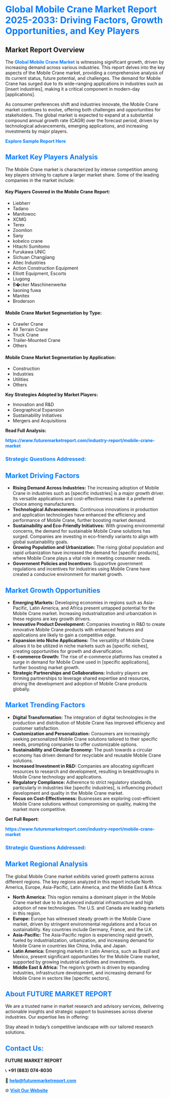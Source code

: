 <h1 style="color: #007BFF;">Global Mobile Crane Market Report 2025-2033: Driving Factors, Growth Opportunities, and Key Players</h1>

<section id="overview">
<h2>Market Report Overview</h2>
<p>The <a href="https://www.futuremarketreport.com/industry-report/mobile-crane-market" style="color: #007BFF; text-decoration: none;"><strong>Global Mobile Crane Market</strong></a> is witnessing significant growth, driven by increasing demand across various industries. This report delves into the key aspects of the Mobile Crane market, providing a comprehensive analysis of its current status, future potential, and challenges. The demand for Mobile Crane has surged due to its wide-ranging applications in industries such as [insert industries], making it a critical component in modern-day [applications].</p>
<p>As consumer preferences shift and industries innovate, the Mobile Crane market continues to evolve, offering both challenges and opportunities for stakeholders. The global market is expected to expand at a substantial compound annual growth rate (CAGR) over the forecast period, driven by technological advancements, emerging applications, and increasing investments by major players.</p>
</section>

<section id="overview">
<p><a href="https://www.futuremarketreport.com/request-sample/reportId=26267" style="color: #007BFF; text-decoration: none;"><strong>Explore Sample Report Here</strong></a></p>
</section>

<section id="key-players">
<h2 style="color: #007BFF;">Market Key Players Analysis</h2>
<p>The Mobile Crane market is characterized by intense competition among key players striving to capture a larger market share. Some of the leading companies in the market include:</p>
<h4>Key Players Covered in the Mobile Crane Report:</h4>
<ul><li>Liebherr</li><li>Tadano</li><li>Manitowoc</li><li>XCMG</li><li>Terex</li><li>Zoomlion</li><li>Sany</li><li>kobelco crane</li><li>Hitachi Sumitomo</li><li>Furukawa UNIC</li><li>Sichuan Changjiang</li><li>Altec Industries</li><li>Action Construction Equipment</li><li>Elliott Equipment, Escorts</li><li>Liugong</li><li>B�cker Maschinenwerke</li><li>liaoning fuwa</li><li>Manitex</li><li>Broderson</li></ul>
<h4>Mobile Crane Market Segmentation by Type:</h4>
<ul><li>Crawler Crane</li><li>All Terrain Crane</li><li>Truck Crane</li><li>Trailer-Mounted Crane</li><li>Others</li></ul>

<h4>Mobile Crane Market Segmentation by Application:</h4>
<ul><li>Construction</li><li>Industries</li><li>Utilities</li><li>Others</li></ul>
<p><strong>Key Strategies Adopted by Market Players:</strong></p>
<ul>
<li>Innovation and R&D</li>
<li>Geographical Expansion</li>
<li>Sustainability Initiatives</li>
<li>Mergers and Acquisitions</li>
</ul>
</section>

<section>
<p><strong>Read Full Analysis: </strong></p><a href="https://www.futuremarketreport.com/industry-report/mobile-crane-market" style="color: #007BFF; text-decoration: none;"><strong>https://www.futuremarketreport.com/industry-report/mobile-crane-market</strong></a>
<h3 style="color: #007BFF;">Strategic Questions Addressed:</h3>
</section>

<section id="driving-factors">
<h2 style="color: #007BFF;">Market Driving Factors</h2>
<ul>
<li><strong>Rising Demand Across Industries:</strong> The increasing adoption of Mobile Crane in industries such as [specific industries] is a major growth driver. Its versatile applications and cost-effectiveness make it a preferred choice among manufacturers.</li>
<li><strong>Technological Advancements:</strong> Continuous innovations in production and application technologies have enhanced the efficiency and performance of Mobile Crane, further boosting market demand.</li>
<li><strong>Sustainability and Eco-Friendly Initiatives:</strong> With growing environmental concerns, the demand for sustainable Mobile Crane solutions has surged. Companies are investing in eco-friendly variants to align with global sustainability goals.</li>
<li><strong>Growing Population and Urbanization:</strong> The rising global population and rapid urbanization have increased the demand for [specific products], where Mobile Crane plays a vital role in meeting consumer needs.</li>
<li><strong>Government Policies and Incentives:</strong> Supportive government regulations and incentives for industries using Mobile Crane have created a conducive environment for market growth.</li>
</ul>
</section>

<section id="growth-opportunities">
<h2 style="color: #007BFF;">Market Growth Opportunities</h2>
<ul>
<li><strong>Emerging Markets:</strong> Developing economies in regions such as Asia-Pacific, Latin America, and Africa present untapped potential for the Mobile Crane market. Increasing industrialization and urbanization in these regions are key growth drivers.</li>
<li><strong>Innovative Product Development:</strong> Companies investing in R&D to create innovative Mobile Crane products with enhanced features and applications are likely to gain a competitive edge.</li>
<li><strong>Expansion into Niche Applications:</strong> The versatility of Mobile Crane allows it to be utilized in niche markets such as [specific niches], creating opportunities for growth and diversification.</li>
<li><strong>E-commerce Growth:</strong> The rise of e-commerce platforms has created a surge in demand for Mobile Crane used in [specific applications], further boosting market growth.</li>
<li><strong>Strategic Partnerships and Collaborations:</strong> Industry players are forming partnerships to leverage shared expertise and resources, driving the development and adoption of Mobile Crane products globally.</li>
</ul>
</section>

<section id="trending-factors">
<h2 style="color: #007BFF;">Market Trending Factors</h2>
<ul>
<li><strong>Digital Transformation:</strong> The integration of digital technologies in the production and distribution of Mobile Crane has improved efficiency and customer satisfaction.</li>
<li><strong>Customization and Personalization:</strong> Consumers are increasingly seeking personalized Mobile Crane solutions tailored to their specific needs, prompting companies to offer customizable options.</li>
<li><strong>Sustainability and Circular Economy:</strong> The push towards a circular economy has driven demand for recyclable and reusable Mobile Crane solutions.</li>
<li><strong>Increased Investment in R&D:</strong> Companies are allocating significant resources to research and development, resulting in breakthroughs in Mobile Crane technology and applications.</li>
<li><strong>Regulatory Compliance:</strong> Adherence to strict regulatory standards, particularly in industries like [specific industries], is influencing product development and quality in the Mobile Crane market.</li>
<li><strong>Focus on Cost-Effectiveness:</strong> Businesses are exploring cost-efficient Mobile Crane solutions without compromising on quality, making the market more competitive.</li>
</ul>
</section>

<section>
<p><strong>Get Full Report: </strong></p><a href="https://www.futuremarketreport.com/industry-report/mobile-crane-market" style="color: #007BFF; text-decoration: none;"><strong>https://www.futuremarketreport.com/industry-report/mobile-crane-market</strong></a>
<h3 style="color: #007BFF;">Strategic Questions Addressed:</h3>
</section>


<section id="regional-analysis">
<h2 style="color: #007BFF;">Market Regional Analysis</h2>
<p>The global Mobile Crane market exhibits varied growth patterns across different regions. The key regions analyzed in this report include North America, Europe, Asia-Pacific, Latin America, and the Middle East & Africa:</p>
<ul>
<li><strong>North America:</strong> This region remains a dominant player in the Mobile Crane market due to its advanced industrial infrastructure and high adoption of new technologies. The U.S. and Canada are leading markets in this region.</li>
<li><strong>Europe:</strong> Europe has witnessed steady growth in the Mobile Crane market, driven by stringent environmental regulations and a focus on sustainability. Key countries include Germany, France, and the U.K.</li>
<li><strong>Asia-Pacific:</strong> The Asia-Pacific region is experiencing rapid growth, fueled by industrialization, urbanization, and increasing demand for Mobile Crane in countries like China, India, and Japan.</li>
<li><strong>Latin America:</strong> Emerging markets in Latin America, such as Brazil and Mexico, present significant opportunities for the Mobile Crane market, supported by growing industrial activities and investments.</li>
<li><strong>Middle East & Africa:</strong> The region’s growth is driven by expanding industries, infrastructure development, and increasing demand for Mobile Crane in sectors like [specific sectors].</li>
</ul>
</section>

<footer>
<h2 style="color: #007BFF;">About FUTURE MARKET REPORT</h2>
<p>We are a trusted name in market research and advisory services, delivering actionable insights and strategic support to businesses across diverse industries. Our expertise lies in offering:</p>

<p>Stay ahead in today’s competitive landscape with our tailored research solutions.</p>

<h2 style="color: #007BFF;">Contact Us:</h2>
<p><strong>FUTURE MARKET REPORT</strong></p>
<p>📞 <strong>+91 (883) 074-8030</strong></p>
<p>📧 <strong><a href="mailto:help@futuremarketreport.com" style="color: #007BFF;">help@futuremarketreport.com</a></strong></p>
<p>🌐 <strong><a href="https://www.futuremarketreport.com/" style="color: #007BFF;">Visit Our Website</a></strong></p>
</footer>